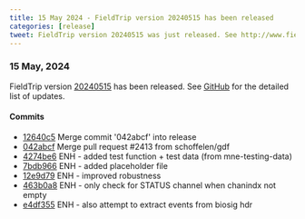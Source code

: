 ```yaml
---
title: 15 May 2024 - FieldTrip version 20240515 has been released
categories: [release]
tweet: FieldTrip version 20240515 was just released. See http://www.fieldtriptoolbox.org/#15-may-2024
---
```


### 15 May, 2024

FieldTrip version [20240515](http://github.com/fieldtrip/fieldtrip/releases/tag/20240515) has been released.
See [GitHub](https://github.com/fieldtrip/fieldtrip/compare/20240514...20240515) for the detailed list of updates.

#### Commits

- [12640c5](http://github.com/fieldtrip/fieldtrip/commit/12640c5) Merge commit '042abcf' into release
- [042abcf](http://github.com/fieldtrip/fieldtrip/commit/042abcf) Merge pull request #2413 from schoffelen/gdf
- [4274be6](http://github.com/fieldtrip/fieldtrip/commit/4274be6) ENH - added test function + test data (from mne-testing-data)
- [7bdb966](http://github.com/fieldtrip/fieldtrip/commit/7bdb966) ENH - added placeholder file
- [12e9d79](http://github.com/fieldtrip/fieldtrip/commit/12e9d79) ENH - improved robustness
- [463b0a8](http://github.com/fieldtrip/fieldtrip/commit/463b0a8) ENH - only check for STATUS channel when chanindx not empty
- [e4df355](http://github.com/fieldtrip/fieldtrip/commit/e4df355) ENH - also attempt to extract events from biosig hdr
